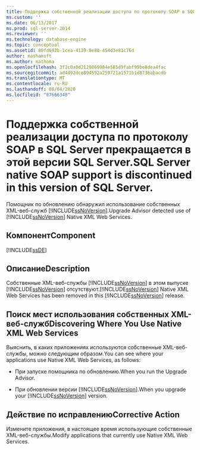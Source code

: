 ```yaml
---
title: Поддержка собственной реализации доступа по протоколу SOAP в SQL Server прекращается в этой версии SQL Server. | Документы Майкрософт
ms.custom: ''
ms.date: 06/13/2017
ms.prod: sql-server-2014
ms.reviewer: ''
ms.technology: database-engine
ms.topic: conceptual
ms.assetid: 80fd692b-1cea-4139-8e80-454d3e81c76d
author: mashamsft
ms.author: mathoma
ms.openlocfilehash: 3f2c0a0d2129869984e585d9fabf99be8dea4fac
ms.sourcegitcommit: ad4d92dce894592a259721a1571b1d8736abacdb
ms.translationtype: MT
ms.contentlocale: ru-RU
ms.lasthandoff: 08/04/2020
ms.locfileid: "87666340"
---
```

# <a name="sql-server-native-soap-support-is-discontinued-in-this-version-of-sql-server"></a><span data-ttu-id="6dd6e-103">Поддержка собственной реализации доступа по протоколу SOAP в SQL Server прекращается в этой версии SQL Server.</span><span class="sxs-lookup"><span data-stu-id="6dd6e-103">SQL Server native SOAP support is discontinued in this version of SQL Server.</span></span>
  <span data-ttu-id="6dd6e-104">Помощник по обновлению обнаружил использование собственных XML-веб-служб [!INCLUDE[ssNoVersion](../../includes/ssnoversion-md.md)].</span><span class="sxs-lookup"><span data-stu-id="6dd6e-104">Upgrade Advisor detected use of [!INCLUDE[ssNoVersion](../../includes/ssnoversion-md.md)] Native XML Web Services.</span></span>  
  
## <a name="component"></a><span data-ttu-id="6dd6e-105">Компонент</span><span class="sxs-lookup"><span data-stu-id="6dd6e-105">Component</span></span>  
 [!INCLUDE[ssDE](../../includes/ssde-md.md)]  
  
## <a name="description"></a><span data-ttu-id="6dd6e-106">Описание</span><span class="sxs-lookup"><span data-stu-id="6dd6e-106">Description</span></span>  
 <span data-ttu-id="6dd6e-107">Собственные XML-веб-службы [!INCLUDE[ssNoVersion](../../includes/ssnoversion-md.md)] в этом выпуске [!INCLUDE[ssNoVersion](../../includes/ssnoversion-md.md)] отсутствуют.</span><span class="sxs-lookup"><span data-stu-id="6dd6e-107">[!INCLUDE[ssNoVersion](../../includes/ssnoversion-md.md)] Native XML Web Services has been removed in this [!INCLUDE[ssNoVersion](../../includes/ssnoversion-md.md)] release.</span></span>  
  
## <a name="discovering-where-you-use-native-xml-web-services"></a><span data-ttu-id="6dd6e-108">Поиск мест использования собственных XML-веб-служб</span><span class="sxs-lookup"><span data-stu-id="6dd6e-108">Discovering Where You Use Native XML Web Services</span></span>  
 <span data-ttu-id="6dd6e-109">Выяснить, в каких приложениях используются собственные XML-веб-службы, можно следующим образом.</span><span class="sxs-lookup"><span data-stu-id="6dd6e-109">You can see where your applications use Native XML Web Services, as follows:</span></span>  
  
-   <span data-ttu-id="6dd6e-110">При запуске помощника по обновлению.</span><span class="sxs-lookup"><span data-stu-id="6dd6e-110">When you run the Upgrade Advisor.</span></span>  
  
-   <span data-ttu-id="6dd6e-111">При обновлении версии [!INCLUDE[ssNoVersion](../../includes/ssnoversion-md.md)].</span><span class="sxs-lookup"><span data-stu-id="6dd6e-111">When you upgrade your [!INCLUDE[ssNoVersion](../../includes/ssnoversion-md.md)] version.</span></span>  
  
## <a name="corrective-action"></a><span data-ttu-id="6dd6e-112">Действие по исправлению</span><span class="sxs-lookup"><span data-stu-id="6dd6e-112">Corrective Action</span></span>  
 <span data-ttu-id="6dd6e-113">Измените приложения, в настоящее время использующие собственные XML-веб-службы.</span><span class="sxs-lookup"><span data-stu-id="6dd6e-113">Modify applications that currently use Native XML Web Services.</span></span>  
  
  
